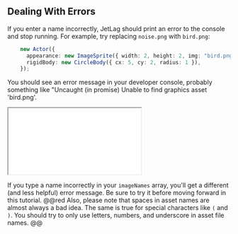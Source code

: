 ## Dealing With Errors

If you enter a name incorrectly, JetLag should print an error to the console and
stop running.  For example, try replacing `noise.png` with `bird.png`:

```typescript
    new Actor({
      appearance: new ImageSprite({ width: 2, height: 2, img: "bird.png" }),
      rigidBody: new CircleBody({ cx: 5, cy: 2, radius: 1 }),
    });
```

You should see an error message in your developer console, probably something
like "Uncaught (in promise) Unable to find graphics asset 'bird.png'.

<iframe src="./game_03.iframe.html"></iframe>

If you type a name incorrectly in your `imageNames` array, you'll get a
different (and less helpful) error message.  Be sure to try it before moving
forward in this tutorial.  @@red Also, please note that spaces in asset names
are almost always a bad idea.  The same is true for special characters like `(`
and `)`.  You should try to only use letters, numbers, and underscore in asset
file names. @@
